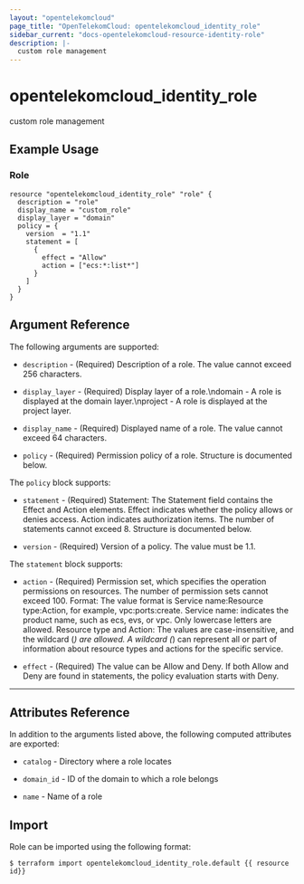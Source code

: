 ```yaml
---
layout: "opentelekomcloud"
page_title: "OpenTelekomCloud: opentelekomcloud_identity_role"
sidebar_current: "docs-opentelekomcloud-resource-identity-role"
description: |-
  custom role management
---
```


# opentelekomcloud\_identity\_role

custom role management

## Example Usage

### Role

```hcl
resource "opentelekomcloud_identity_role" "role" {
  description = "role"
  display_name = "custom_role"
  display_layer = "domain"
  policy = {
    version  = "1.1"
    statement = [
      {
        effect = "Allow"
        action = ["ecs:*:list*"]
      }
    ]
  }
}
```

## Argument Reference

The following arguments are supported:

* `description` -
  (Required)
  Description of a role. The value cannot exceed 256 characters.

* `display_layer` -
  (Required)
  Display layer of a role.\ndomain - A role is displayed at the domain
  layer.\nproject - A role is displayed at the project layer.

* `display_name` -
  (Required)
  Displayed name of a role. The value cannot exceed 64 characters.

* `policy` -
  (Required)
  Permission policy of a role. Structure is documented below.

The `policy` block supports:

* `statement` -
  (Required)
  Statement: The Statement field contains the Effect and Action
  elements. Effect indicates whether the policy allows or denies
  access. Action indicates authorization items. The number of
  statements cannot exceed 8. Structure is documented below.

* `version` -
  (Required)
  Version of a policy. The value must be 1.1.

The `statement` block supports:

* `action` -
  (Required)
  Permission set, which specifies the operation permissions
  on resources. The number of permission sets cannot exceed
  100.  Format:  The value format is Service name:Resource
  type:Action, for example, vpc:ports:create.  Service name:
  indicates the product name, such as ecs, evs, or vpc. Only
  lowercase letters are allowed.  Resource type and Action:
  The values are case-insensitive, and the wildcard (*) are
  allowed. A wildcard (*) can represent all or part of
  information about resource types and actions for the
  specific service.

* `effect` -
  (Required)
  The value can be Allow and Deny. If both Allow and Deny are
  found in statements, the policy evaluation starts with
  Deny.

- - -

## Attributes Reference

In addition to the arguments listed above, the following computed attributes are exported:

* `catalog` -
  Directory where a role locates

* `domain_id` -
  ID of the domain to which a role belongs

* `name` -
  Name of a role

## Import

Role can be imported using the following format:

```
$ terraform import opentelekomcloud_identity_role.default {{ resource id}}
```
